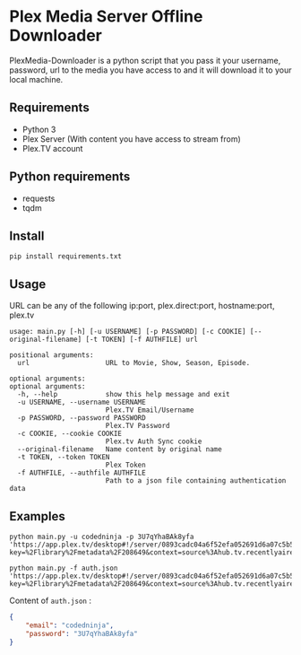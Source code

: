 # Plex Media Server Offline Downloader

PlexMedia-Downloader is a python script that you pass it your username, password, url to the media you have access to and it will download it to your local machine.

## Requirements

- Python 3
- Plex Server (With content you have access to stream from)
- Plex.TV account

## Python requirements

- requests
- tqdm

## Install

```
pip install requirements.txt
```

## Usage

URL can be any of the following ip:port, plex.direct:port, hostname:port, plex.tv

```
usage: main.py [-h] [-u USERNAME] [-p PASSWORD] [-c COOKIE] [--original-filename] [-t TOKEN] [-f AUTHFILE] url

positional arguments:
  url                   URL to Movie, Show, Season, Episode.

optional arguments:
optional arguments:
  -h, --help            show this help message and exit
  -u USERNAME, --username USERNAME
                        Plex.TV Email/Username
  -p PASSWORD, --password PASSWORD
                        Plex.TV Password
  -c COOKIE, --cookie COOKIE
                        Plex.tv Auth Sync cookie
  --original-filename   Name content by original name
  -t TOKEN, --token TOKEN
                        Plex Token
  -f AUTHFILE, --authfile AUTHFILE
                        Path to a json file containing authentication data
```

## Examples

```
python main.py -u codedninja -p 3U7qYhaBAk8yfa 'https://app.plex.tv/desktop#!/server/0893cadc04a6f52efa052691d6a07c5b54890ca1/details?key=%2Flibrary%2Fmetadata%2F208649&context=source%3Ahub.tv.recentlyaired'
```

```
python main.py -f auth.json 'https://app.plex.tv/desktop#!/server/0893cadc04a6f52efa052691d6a07c5b54890ca1/details?key=%2Flibrary%2Fmetadata%2F208649&context=source%3Ahub.tv.recentlyaired'
```

Content of `auth.json` :
```json
{
    "email": "codedninja",
    "password": "3U7qYhaBAk8yfa"
}
```

